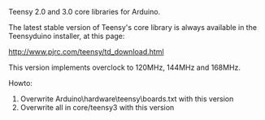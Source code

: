 Teensy 2.0 and 3.0 core libraries for Arduino.

The latest stable version of Teensy's core library is always available in the Teensyduino installer, at this page:

http://www.pjrc.com/teensy/td_download.html

This version implements overclock to 120MHz, 144MHz and 168MHz.

Howto:
1. Overwrite Arduino\hardware\teensy\boards.txt with this version 
2. Overwrite all in core/teensy3 with this version




